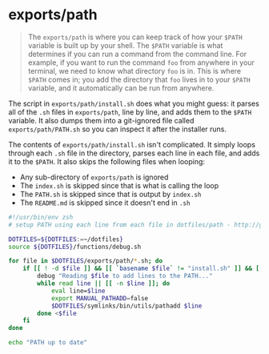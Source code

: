 # exports/path

> The `exports/path` is where you can keep track of how your `$PATH` variable is built up by your shell. The `$PATH` variable is what determines if you can run a command from the command line. For example, if you want to run the command `foo` from anywhere in your terminal, we need to know what directory `foo` is in. This is where `$PATH` comes in; you add the directory that `foo` lives in to your `$PATH` variable, and it automatically can be run from anywhere.

The script in `exports/path/install.sh` does what you might guess: it parses all of the `.sh` files in `exports/path`, line by line, and adds them to the `$PATH` variable. It also dumps them into a git-ignored file called `exports/path/PATH.sh` so you can inspect it after the installer runs.

The contents of `exports/path/install.sh` isn't complicated. It simply loops through each `.sh` file in the directory, parses each line in each file, and adds it to the `$PATH`. It also skips the following files when looping:
* Any sub-directory of `exports/path` is ignored
* The `index.sh` is skipped since that is what is calling the loop
* The `PATH.sh` is skipped since that is output by `index.sh`
* The `README.md` is skipped since it doesn't end in `.sh`

```sh
#!/usr/bin/env zsh
# setup PATH using each line from each file in dotfiles/path - http://goo.gl/vAr6o0

DOTFILES=${DOTFILES:=~/dotfiles}
source ${DOTFILES}/functions/debug.sh

for file in $DOTFILES/exports/path/*.sh; do
    if [[ ! -d $file ]] && [[ `basename $file` != "install.sh" ]] && [[ `basename $file` != "PATH.sh" ]]; then
        debug "Reading $file to add lines to the PATH..."
        while read line || [[ -n $line ]]; do
            eval line=$line
            export MANUAL_PATHADD=false
            $DOTFILES/symlinks/bin/utils/pathadd $line
        done <$file
    fi
done

echo "PATH up to date"
```
